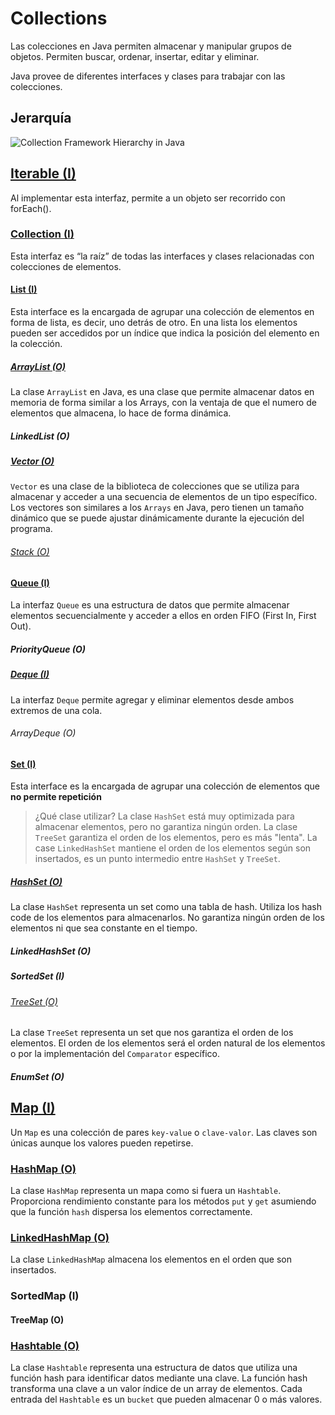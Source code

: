 # Collections

Las colecciones en Java permiten almacenar y manipular grupos de objetos. Permiten buscar, 
ordenar, insertar, editar y eliminar.

Java provee de diferentes interfaces y clases para trabajar con las colecciones.

## Jerarquía

![Collection Framework Hierarchy in Java](https://techvidvan.com/tutorials/wp-content/uploads/sites/2/2020/03/collection-framework-hierarchy-in-java.jpg)

## [Iterable (I)](iterable/) 
Al implementar esta interfaz, permite a un objeto ser recorrido con forEach().

### [Collection (I)](iterable/collection/)
Esta interfaz es “la raíz” de todas las interfaces y clases relacionadas con colecciones de elementos. 

#### [List (I)](iterable/collection/list/)
Esta interface es la encargada de agrupar una colección de elementos en forma de lista, es decir, uno detrás de otro. En una lista los elementos pueden ser accedidos por un índice que indica la posición del elemento en la colección.

##### [ArrayList (O)](iterable/collection/list/arraylist/)
La clase `ArrayList` en Java, es una clase que permite almacenar datos en memoria de forma similar a los Arrays, con la ventaja de que el numero de elementos que almacena, lo hace de forma dinámica.

##### LinkedList (O)

##### [Vector (O)](iterable/collection/list/vector/)
`Vector` es una clase de la biblioteca de colecciones que se utiliza para almacenar y acceder a una secuencia de elementos de un tipo específico. Los vectores son similares a los `Arrays` en Java, pero tienen un tamaño dinámico que se puede ajustar dinámicamente durante la ejecución del programa.

###### [Stack (O)](iterable/collection/list/vector/stack/)

#### [Queue (I)](iterable/collection/queue/)
La interfaz `Queue` es una estructura de datos que permite almacenar elementos secuencialmente y acceder a ellos en orden FIFO (First In, First Out).

##### PriorityQueue (O)

##### [Deque (I)](iterable/collection/queue/deque/)
La interfaz `Deque` permite agregar y eliminar elementos desde ambos extremos de una cola.

###### ArrayDeque (O)

#### [Set (I)](iterable/collection/set/)
Esta interface es la encargada de agrupar una colección de elementos que **no permite repetición**
> ¿Qué clase utilizar? La clase `HashSet` está muy optimizada para almacenar elementos, pero no garantiza ningún orden. La clase `TreeSet` garantiza el orden de los elementos, pero es más "lenta". La case `LinkedHashSet` mantiene el orden de los elementos según son insertados, es un punto intermedio entre `HashSet` y `TreeSet`.

##### [HashSet (O)](iterable/collection/set/hashset/)
La clase `HashSet` representa un set como una tabla de hash. Utiliza los hash code de los elementos para almacenarlos. No garantiza ningún orden de los elementos ni que sea constante en el tiempo.

##### LinkedHashSet (O)

##### SortedSet (I)

###### [TreeSet (O)](iterable/collection/set/sortedset/treeset/)
La clase `TreeSet` representa un set que nos garantiza el orden de los elementos. El orden de los elementos será el orden natural de los elementos o por la implementación del `Comparator` específico.

##### EnumSet (O)

## [Map (I)](map/)
Un `Map` es una colección de pares `key-value` o `clave-valor`. Las claves son únicas aunque los valores pueden repetirse.

### [HashMap (O)](map/hashmap/)
La clase `HashMap` representa un mapa como si fuera un `Hashtable`. Proporciona rendimiento constante para los métodos `put` y `get` asumiendo que la función `hash` dispersa los elementos correctamente.

### [LinkedHashMap (O)](map/linkedhashmap)
La clase `LinkedHashMap` almacena los elementos en el orden que son insertados.

### SortedMap (I)

#### TreeMap (O)

### [Hashtable (O)](map/hashtable/)
La clase `Hashtable` representa una estructura de datos que utiliza una función hash para identificar datos mediante una clave. La función hash transforma una clave a un valor índice de un array de elementos. Cada entrada del `Hashtable` es un `bucket` que pueden almacenar 0 o más valores.



